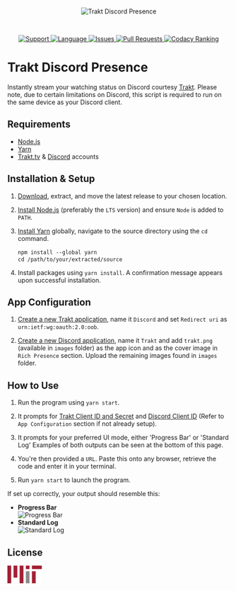 <div align="center">
  <br />
  <p>
    <img src="https://share.valhalladev.org/r/XPk8iq.png" width="550" alt="Trakt Discord Presence" />
  </p>
  <br />
  <p>
  <a href="https://discord.gg/Q3ZhdRJ">
    <img src="https://img.shields.io/discord/495602800802398212.svg?colorB=Blue&logo=discord&label=Support&style=for-the-badge" alt="Support">
  </a>
  <a href="https://github.com/RagnarLothbrok-Odin/trakt-discord-presence">
    <img src="https://img.shields.io/github/languages/top/RagnarLothbrok-Odin/trakt-discord-presence.svg?style=for-the-badge" alt="Language">
  </a>
  <a href="https://github.com/RagnarLothbrok-Odin/trakt-discord-presence/issues">
    <img src="https://img.shields.io/github/issues/RagnarLothbrok-Odin/trakt-discord-presence.svg?style=for-the-badge" alt="Issues">
  </a>
  <a href="https://github.com/RagnarLothbrok-Odin/trakt-discord-presence/pulls">
    <img src="https://img.shields.io/github/issues-pr/RagnarLothbrok-Odin/trakt-discord-presence.svg?style=for-the-badge" alt="Pull Requests">
  </a>
  <a href="https://app.codacy.com/gh/RagnarLothbrok-Odin/trakt-discord-presence/dashboard?utm_source=gh&utm_medium=referral&utm_content=&utm_campaign=Badge_grade">
    <img src="https://img.shields.io/codacy/grade/eb4d99a79b5c4151a7431b1cb1057e1b?style=for-the-badge" alt="Codacy Ranking">
  </a>
  </p>
</div>

# Trakt Discord Presence

Instantly stream your watching status on Discord courtesy [Trakt](https://trakt.tv/). Please note, due to certain
limitations on Discord, this script is required to run on the same device as your Discord client.

## Requirements

- [Node.js](https://nodejs.org)
- [Yarn](https://yarnpkg.com)
- [Trakt.tv](https://trakt.tv) & [Discord](https://discord.com) accounts

## Installation & Setup

1. [Download](https://github.com/RagnarLothbrok-Odin/trakt-discord-presence/releases), extract, and move the latest
   release to your chosen location.

2. [Install Node.js](https://nodejs.org) (preferably the `LTS` version) and ensure `Node` is added to `PATH`.

3. [Install Yarn](https://classic.yarnpkg.com/en/docs/install) globally, navigate to the source directory using the `cd`
   command.
    ```Shell
    npm install --global yarn
    cd /path/to/your/extracted/source
    ```

4. Install packages using `yarn install`. A confirmation message appears upon successful installation.

## App Configuration

1. [Create a new Trakt application](https://trakt.tv/oauth/applications), name it `Discord` and set `Redirect uri`
   as `urn:ietf:wg:oauth:2.0:oob`.

2. [Create a new Discord application](https://discord.com/developers/applications), name it `Trakt` and
   add `trakt.png` (available in `images` folder) as the app icon and as the cover image in `Rich Presence` section.
   Upload the remaining images found in `images` folder.

## How to Use

1. Run the program using `yarn start`.

2. It prompts for [Trakt Client ID and Secret](https://trakt.tv/oauth/applications)
   and [Discord Client ID](https://discord.com/developers/applications) (Refer to `App Configuration` section if not
   already setup).

3. It prompts for your preferred UI mode, either 'Progress Bar' or 'Standard Log' Examples of both outputs can be seen
   at the bottom of this page.

4. You're then provided a `URL`. Paste this onto any browser, retrieve the code and enter it in your terminal.

5. Run `yarn start` to launch the program.

If set up correctly, your output should resemble this:

- **Progress Bar**
  </br><img src="https://share.valhalladev.org/u/progress_bar.png" alt="Progress Bar" style="width: 1000px;">
- **Standard Log**
  </br><img src="https://share.valhalladev.org/u/standard_log.png" alt="Standard Log" style="width: 700px;">

## License

<a href="https://choosealicense.com/licenses/mit/"><img src="https://raw.githubusercontent.com/johnturner4004/readme-generator/master/src/components/assets/images/mit.svg" height=40 /></a>
